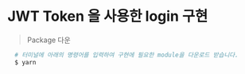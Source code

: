 # JWT Token 을 사용한 login 구현

> Package 다운
```bash
  # 터미널에 아래의 명령어를 입력하여 구현에 필요한 module을 다운로드 받습니다.
  $ yarn
```